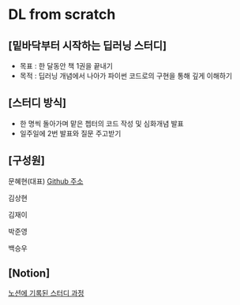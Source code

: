 # DL from scratch

## [밑바닥부터 시작하는 딥러닝 스터디]

- 목표 : 한 달동안 책 1권을 끝내기
- 목적 : 딥러닝 개념에서 나아가 파이썬 코드로의 구현을 통해 깊게 이해하기


## [스터디 방식]

- 한 명씩 돌아가며 맡은 쳅터의 코드 작성 및 심화개념 발표
- 일주일에 2번 발표와 질문 주고받기

## [구성원]

문혜현(대표) [Github 주소](https://github.com/angelfox4)

김상현

김재이

박준영

백승우

## [Notion]

[노션에 기록된 스터디 과정](https://www.notion.so/DL-from-scratch-9b684af031bb4524b0bcd93c9d4fd2a1)
